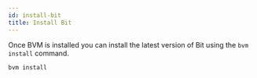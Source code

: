 ```yaml
---
id: install-bit
title: Install Bit
---
```


Once BVM is installed you can install the latest version of Bit using the `bvm install` command.

```bash
bvm install
```
